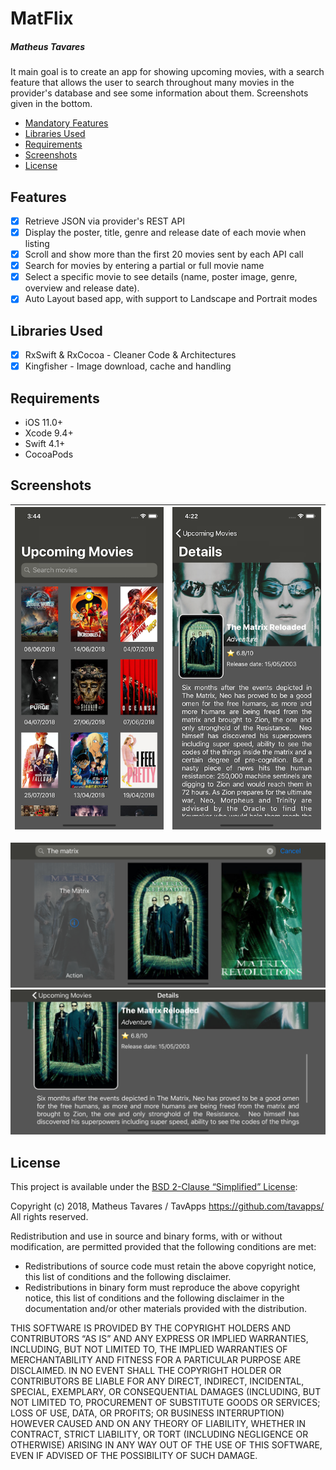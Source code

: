 # MatFlix
##### Matheus Tavares

It main goal is to create an app for showing upcoming movies, with a search feature that allows the user to search throughout many movies in the provider's database and see some information about them.
Screenshots given in the bottom.

- [Mandatory Features](#mandatory-features)
- [Libraries Used](#libraries-used)
- [Requirements](#requirements)
- [Screenshots](#screenshots)
- [License](#license)

## Features

- [x] Retrieve JSON via provider's REST API
- [x] Display the poster, title, genre and release date of each movie when listing
- [x] Scroll and show more than the first 20 movies sent by each API call
- [x] Search for movies by entering a partial or full movie name
- [x] Select a specific movie to see details (name, poster image, genre, overview and release date).
- [x] Auto Layout based app, with support to Landscape and Portrait modes

## Libraries Used
- [x] RxSwift & RxCocoa - Cleaner Code & Architectures
- [x] Kingfisher - Image download, cache and handling

## Requirements

- iOS 11.0+ 
- Xcode 9.4+
- Swift 4.1+
- CocoaPods

## Screenshots
![Upcoming Movies Portrait](https://raw.githubusercontent.com/tavapps/MatFlix/master/Assets/01.png) |  ![Movie Details Portrait with big Overview](https://raw.githubusercontent.com/tavapps/MatFlix/master/Assets/03.png?raw=true "Movie Details Portrait with big Overview")
:-------------------------:|:-------------------------:

![Search List Landscape](https://raw.githubusercontent.com/tavapps/MatFlix/master/Assets/04.png?raw=true "Search List Landscape")  ![Movie Details Landscape](https://raw.githubusercontent.com/tavapps/MatFlix/master/Assets/05.png?raw=true "Movie Details Landscape")

## License

This project is available under the [BSD 2-Clause “Simplified” License](http://www.opensource.org/licenses/BSD-2-Clause):

Copyright (c) 2018, Matheus Tavares / TavApps <https://github.com/tavapps/>  
All rights reserved.

Redistribution and use in source and binary forms, with or without modification, are permitted provided that the following conditions are met:

- Redistributions of source code must retain the above copyright notice, this list of conditions and the following disclaimer.
- Redistributions in binary form must reproduce the above copyright notice, this list of conditions and the following disclaimer in the documentation and/or other materials provided with the distribution.

THIS SOFTWARE IS PROVIDED BY THE COPYRIGHT HOLDERS AND CONTRIBUTORS “AS IS” AND ANY EXPRESS OR IMPLIED WARRANTIES, INCLUDING, BUT NOT LIMITED TO, THE IMPLIED WARRANTIES OF MERCHANTABILITY AND FITNESS FOR A PARTICULAR PURPOSE ARE DISCLAIMED. IN NO EVENT SHALL THE COPYRIGHT HOLDER OR CONTRIBUTORS BE LIABLE FOR ANY DIRECT, INDIRECT, INCIDENTAL, SPECIAL, EXEMPLARY, OR CONSEQUENTIAL DAMAGES (INCLUDING, BUT NOT LIMITED TO, PROCUREMENT OF SUBSTITUTE GOODS OR SERVICES; LOSS OF USE, DATA, OR PROFITS; OR BUSINESS INTERRUPTION) HOWEVER CAUSED AND ON ANY THEORY OF LIABILITY, WHETHER IN CONTRACT, STRICT LIABILITY, OR TORT (INCLUDING NEGLIGENCE OR OTHERWISE) ARISING IN ANY WAY OUT OF THE USE OF THIS SOFTWARE, EVEN IF ADVISED OF THE POSSIBILITY OF SUCH DAMAGE.
